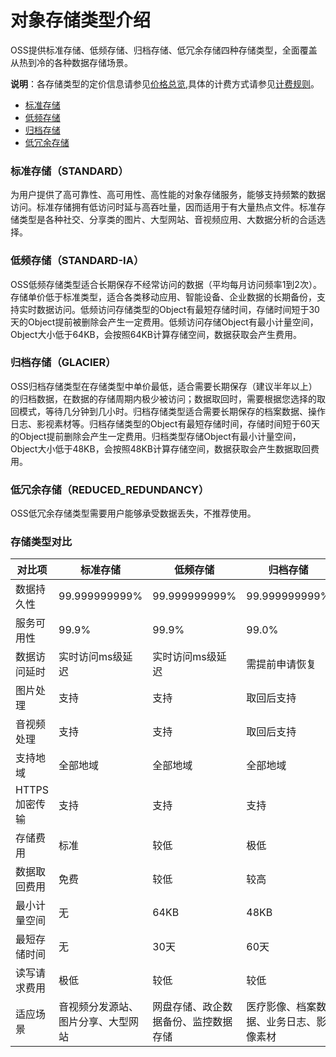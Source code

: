 #  对象存储类型介绍
OSS提供标准存储、低频存储、归档存储、低冗余存储四种存储类型，全面覆盖从热到冷的各种数据存储场景。

**说明**：各存储类型的定价信息请参见[价格总览](https://docs.jdcloud.com/cn/object-storage-service/price-overview),具体的计费方式请参见[计费规则](https://docs.jdcloud.com/cn/object-storage-service/billing-rules)。

* [标准存储](StorageClass-Overview#user-content-1)
* [低频存储](StorageClass-Overview#user-content-2)
* [归档存储](StorageClass-Overview#user-content-3)
* [低冗余存储](StorageClass-Overview#user-content-4)


### 标准存储（STANDARD）

<div id="user-content-1"></div>
为用户提供了高可靠性、高可用性、高性能的对象存储服务，能够支持频繁的数据访问。标准存储拥有低访问时延与高吞吐量，因而适用于有大量热点文件。标准存储类型是各种社交、分享类的图片、大型网站、音视频应用、大数据分析的合适选择。

### 低频存储（STANDARD-IA）

<div id="user-content-2"></div>
OSS低频存储类型适合长期保存不经常访问的数据（平均每月访问频率1到2次）。存储单价低于标准类型，适合各类移动应用、智能设备、企业数据的长期备份，支持实时数据访问。低频访问存储类型的Object有最短存储时间，存储时间短于30天的Object提前被删除会产生一定费用。低频访问存储Object有最小计量空间，Object大小低于64KB，会按照64KB计算存储空间，数据获取会产生费用。

### 归档存储（GLACIER）

<div id="user-content-3"></div>
OSS归档存储类型在存储类型中单价最低，适合需要长期保存（建议半年以上）的归档数据，在数据的存储周期内极少被访问；数据取回时，需要根据您选择的取回模式，等待几分钟到几小时。归档存储类型适合需要长期保存的档案数据、操作日志、影视素材等。归档存储类型的Object有最短存储时间，存储时间短于60天的Object提前删除会产生一定费用。归档类型存储Object有最小计量空间，Object大小低于48KB，会按照48KB计算存储空间，数据获取会产生数据取回费用。


### 低冗余存储（REDUCED_REDUNDANCY）

<div id="user-content-4"></div>
OSS低冗余存储类型需要用户能够承受数据丢失，不推荐使用。



### 存储类型对比

| 对比项        | 标准存储                                               | 低频存储                             | 归档存储                               |
| ------------- | ------------------------------------------------------ | ------------------------------------ | -------------------------------------- |
| 数据持久性    | 99.999999999%                                          | 99.999999999%                        | 99.999999999%                          |
| 服务可用性    | 99.9%                                                  | 99.9%                                | 99.0%                                  |
| 数据访问延时  | 实时访问ms级延迟                                       | 实时访问ms级延迟                     | 需提前申请恢复                         |
| 图片处理      | 支持                                                   | 支持                                 | 取回后支持                             |
| 音视频处理    | 支持                                                   | 支持                                 | 取回后支持                             |
| 支持地域      | 全部地域                                               | 全部地域                             | 全部地域                               |
| HTTPS加密传输 | 支持                                                   | 支持                                 | 支持                                   |
| 存储费用      | 标准                                                   | 较低                                 | 极低                                   |
| 数据取回费用  | 免费                                                   | 较低                                 | 较高                                   |
| 最小计量空间  | 无                                                     | 64KB                                 | 48KB                                   |
| 最短存储时间  | 无                                                     | 30天                                 | 60天                                   |
| 读写请求费用  | 极低                                                   | 较低                                 | 较低                                   |
| 适应场景      | 音视频分发源站、图片分享、大型网站 | 网盘存储、政企数据备份、监控数据存储 | 医疗影像、档案数据、业务日志、影像素材 |

